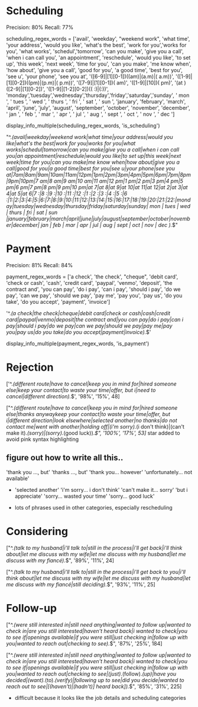 # Scheduling

Precision: 80%
Recall: 77%

scheduling_regex_words = ['avail', 
                          'weekday', "weekend work", 'what time', 
                          'your address', 'would you like', 'what\'s the best',
                          'work for you','works for you', 'what works', 
                          'schedul','tomorrow',
                          'can you make', 'give you a call', 
                          'when i can call you', 'an appointment',
                          'reschedule', 'would you like', 'to set up', 'this week', 'next week',
                          'time for you',
                          'can you make', 'me know when', 'how about',
                          'give you a call', 'good for you', 'a good time',
                          'best for you', 'see u', 'your phone', 'see you at',
                          '([6-9]|[1][0-1])((am)|(a.m)|( a.m))',
                          '([1-9]|[1][0-2])((pm)|(p.m)|( p.m))',
                          '([7-9]|[1][0-1])( am)',
                          '([1-9]|[10])( pm)',
                          '(at )([2-9]|[1][0-2])',
                          '([1-9]|[1-2][0-2])(( :)|(:))',
                          'monday','tuesday','wednesday','thursday','friday','saturday','sunday',
                          ' mon ', ' tues ', ' wed ', ' thurs ', ' fri ', ' sat ', ' sun ',
                          'january', 'february', 'march', 'april', 'june', 
                          'july', 'august', 'september', 'october', 'november', 'december',
                          ' jan ', ' feb ', ' mar ', ' apr ', ' jul ', ' aug ', ' sept ',
                          ' oct ', ' nov ', ' dec ']

display_info_multiple(scheduling_regex_words, 'is_scheduling')

"^.*(avail|weekday|weekend work|what time|your address|would you like|what's the best|work for you|works for you|what works|schedul|tomorrow|can you make|give you a call|when i can call you|an appointment|reschedule|would you like|to set up|this week|next week|time for you|can you make|me know when|how about|give you a call|good for you|a good time|best for you|see u|your phone|see you at|7am|8am|9am|10am|11am|12pm|1pm|2pm|3pm|4pm|5pm|6pm|7pm|8pm|9pm|10pm|7 am|8 am|9 am|10 am|11 am|12 pm|1 pm|2 pm|3 pm|4 pm|5 pm|6 pm|7 pm|8 pm|9 pm|10 pm|at 7|at 8|at 9|at 10|at 11|at 12|at 2|at 3|at 4|at 5|at 6|7 :|8 :|9 :|10 :|11 :|12 :|1 :|2 :|3 :|4 :|5 :|6 :|1:|2:|3:|4:|5:|6:|7:|8:|9:|10:|11:|12:|13:|14:|15:|16:|17:|18:|19:|20:|21:|22:|monday|tuesday|wednesday|thursday|friday|saturday|sunday| mon | tues | wed | thurs | fri | sat | sun |january|february|march|april|june|july|august|september|october|november|december| jan | feb | mar | apr | jul | aug | sept | oct | nov | dec ).*$"

# Payment

Precision: 81%
Recall: 84%

payment_regex_words = ['a check', 'the check', "cheque",
                       'debit card', 'check or cash', 'cash',
                       'credit card', 'paypal', 'venmo', 
                       'deposit', 'the contract and',
                       'you can pay', 'do i pay', 'can i pay', 'should i pay',
                       'do we pay', 'can we pay', 'should we pay',
                       'pay me', 'pay you', 'pay us',
                       'do you take', 'do you accept',
                        'payment', 'invoice']

'^.*(a check|the check|cheque|debit card|check or cash|cash|credit card|paypal|venmo|deposit|the contract and|you can pay|do i pay|can i pay|should i pay|do we pay|can we pay|should we pay|pay me|pay you|pay us|do you take|do you accept|payment|invoice).*$'

display_info_multiple(payment_regex_words, 'is_payment')

# Rejection

['^.*(different route|have to cancel|keep you in mind for|hired someone else|keep your contact|to waste your time|offer, but i|need to cancel|different direction).*$',
 '98%',
 '15%',
 48]

["^.*(different route|have to cancel|keep you in mind for|hired someone else|thanks anywaykeep your contact|to waste your time|offer, but i|different direction|look elsewhere|selected another|no thanks|do not contact me|went with another|holding off|(i'm sorry).*(i don't think)|(can't make it).*(sorry)|(sorry).*(good luck)).*$",
 '100%',
 '17%',
 53]* star added to avoid pink syntax highlighting


## figure out how to write all this..
'thank you ..., but'
'thanks ..., but'
'thank you... however'
'unfortunately... not available'
- 'selected another'
'i'm sorry... i don't think'
'can't make it... sorry'
'but i appreciate'
'sorry... wasted your time'
'sorry... good luck'

- lots of phrases used in other categories, especially rescheduling

# Considering

["^.*(talk to my husband|i'll talk to|still in the process|i'll get back|i'll think about|let me discuss with my wife|let me discuss with my husband|let me discuss with my fiancé).*$",
 '89%',
 '11%',
 24]

["^.*(talk to my husband|i'll talk to|still in the process|i'll get back to you|i'll think about|let me discuss with my wife|let me discuss with my husband|let me discuss with my fiancé|still deciding).*$",
 '93%',
 '11%',
 25]


# Follow-up

["^.*(were still interested in|still need anything|wanted to follow up|wanted to check in|are you still interested|haven't heard back|i wanted to check|you to see if|openings available|if you were still|just checking in|follow up with you|wanted to reach out|checking to see).*$",
 '87%',
 '25%',
 184]

["^.*(were still interested in|still need anything|wanted to follow up|wanted to check in|are you still interested|haven't heard back|i wanted to check|you to see if|openings available|if you were still|just checking in|follow up with you|wanted to reach out|checking to see|(just).*(follow).*(up)|have you decided|(want).*(to).*(verify)|following up to see|did you decide|wanted to reach out to see|[(haven't)|(hadn't)] heard back]).*$",
 '85%',
 '31%',
 225]

- difficult because it looks like the job details and scheduling categories
